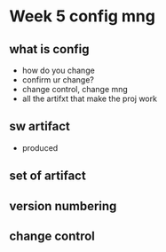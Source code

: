 # Week 5 config mng

## what is config
+ how do you change
+ confirm ur change?
+ change control, change mng
+ all the artifxt that make the proj work

## sw artifact
+ produced

## set of artifact


## version numbering

## change control